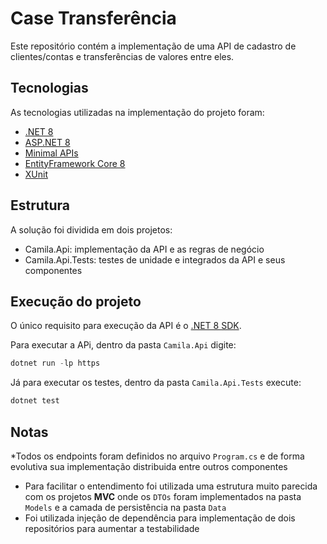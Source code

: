 # Case Transferência

Este repositório contém a implementação de uma API de cadastro de clientes/contas e transferências de valores entre eles.

## Tecnologias

As tecnologias utilizadas na implementação do projeto foram:

* [.NET 8](https://learn.microsoft.com/pt-br/dotnet/)
* [ASP.NET 8](https://learn.microsoft.com/pt-br/aspnet/core/?view=aspnetcore-8.0)
* [Minimal APIs](https://learn.microsoft.com/pt-br/aspnet/core/fundamentals/minimal-apis/overview?view=aspnetcore-8.0)
* [EntityFramework Core 8](https://learn.microsoft.com/pt-br/ef/core/)
* [XUnit](https://xunit.net)

## Estrutura

A solução foi dividida em dois projetos:

* Camila.Api: implementação da API e as regras de negócio
* Camila.Api.Tests: testes de unidade e integrados da API e seus componentes

## Execução do projeto

O único requisito para execução da API é o [.NET 8 SDK](https://dot.net/downloads).

Para executar a APi, dentro da pasta `Camila.Api` digite:

```powershell
dotnet run -lp https
```

Já para executar os testes, dentro da pasta `Camila.Api.Tests` execute:

```powershell
dotnet test
```

## Notas

*Todos os endpoints foram definidos no arquivo `Program.cs` e de forma evolutiva sua implementação distribuida entre outros componentes
* Para facilitar o entendimento foi utilizada uma estrutura muito parecida com os projetos **MVC** onde os `DTOs` foram implementados na pasta `Models` e a camada de persistência na pasta `Data`
* Foi utilizada injeção de dependência para implementação de dois repositórios  para aumentar a testabilidade